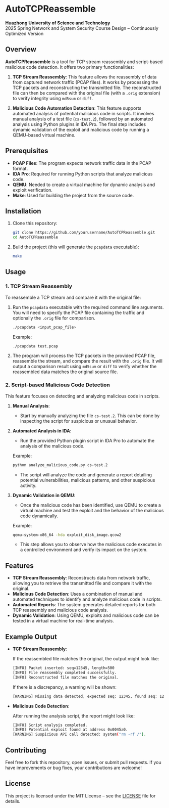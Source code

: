 # AutoTCPReassemble

**Huazhong University of Science and Technology**  
2025 Spring Network and System Security Course Design – Continuously Optimized Version

## Overview

**AutoTCPReassemble** is a tool for TCP stream reassembly and script-based malicious code detection. It offers two primary functionalities:

1. **TCP Stream Reassembly**: This feature allows the reassembly of data from captured network traffic (PCAP files). It works by processing the TCP packets and reconstructing the transmitted file. The reconstructed file can then be compared with the original file (with a `.orig` extension) to verify integrity using `md5sum` or `diff`.

2. **Malicious Code Automation Detection**: This feature supports automated analysis of potential malicious code in scripts. It involves manual analysis of a test file (`cs-test.2`), followed by an automated analysis using Python plugins in IDA Pro. The final step includes dynamic validation of the exploit and malicious code by running a QEMU-based virtual machine.

## Prerequisites

- **PCAP Files**: The program expects network traffic data in the PCAP format.
- **IDA Pro**: Required for running Python scripts that analyze malicious code.
- **QEMU**: Needed to create a virtual machine for dynamic analysis and exploit verification.
- **Make**: Used for building the project from the source code.

## Installation

1. Clone this repository:

    ```bash
    git clone https://github.com/yourusername/AutoTCPReassemble.git
    cd AutoTCPReassemble
    ```

2. Build the project (this will generate the `pcapdata` executable):

    ```bash
    make
    ```

## Usage

### 1. TCP Stream Reassembly

To reassemble a TCP stream and compare it with the original file:

1. Run the `pcapdata` executable with the required command line arguments. You will need to specify the PCAP file containing the traffic and optionally the `.orig` file for comparison.

    ```bash
    ./pcapdata <input_pcap_file>
    ```

    Example:

    ```bash
    ./pcapdata test.pcap
    ```

2. The program will process the TCP packets in the provided PCAP file, reassemble the stream, and compare the result with the `.orig` file. It will output a comparison result using `md5sum` or `diff` to verify whether the reassembled data matches the original source file.

### 2. Script-based Malicious Code Detection

This feature focuses on detecting and analyzing malicious code in scripts.

1. **Manual Analysis**:

    - Start by manually analyzing the file `cs-test.2`. This can be done by inspecting the script for suspicious or unusual behavior.
  
2. **Automated Analysis in IDA**:

    - Run the provided Python plugin script in IDA Pro to automate the analysis of the malicious code.
    
    Example:

    ```bash
    python analyze_malicious_code.py cs-test.2
    ```

    - The script will analyze the code and generate a report detailing potential vulnerabilities, malicious patterns, and other suspicious activity.
    
3. **Dynamic Validation in QEMU**:

    - Once the malicious code has been identified, use QEMU to create a virtual machine and test the exploit and the behavior of the malicious code dynamically.

    Example:

    ```bash
    qemu-system-x86_64 -hda exploit_disk_image.qcow2
    ```

    - This step allows you to observe how the malicious code executes in a controlled environment and verify its impact on the system.

## Features

- **TCP Stream Reassembly**: Reconstructs data from network traffic, allowing you to retrieve the transmitted file and compare it with the original.
- **Malicious Code Detection**: Uses a combination of manual and automated techniques to identify and analyze malicious code in scripts.
- **Automated Reports**: The system generates detailed reports for both TCP reassembly and malicious code analysis.
- **Dynamic Validation**: Using QEMU, exploits and malicious code can be tested in a virtual machine for real-time analysis.

## Example Output

- **TCP Stream Reassembly**:

    If the reassembled file matches the original, the output might look like:

    ```bash
    [INFO] Packet inserted: seq=12345, length=500
    [INFO] File reassembly completed successfully.
    [INFO] Reconstructed file matches the original.
    ```

    If there is a discrepancy, a warning will be shown:

    ```bash
    [WARNING] Missing data detected, expected seq: 12345, found seq: 12346
    ```

- **Malicious Code Detection**:

    After running the analysis script, the report might look like:

    ```bash
    [INFO] Script analysis completed.
    [INFO] Potential exploit found at address 0x0045a0.
    [WARNING] Suspicious API call detected: system("rm -rf /").
    ```

## Contributing

Feel free to fork this repository, open issues, or submit pull requests. If you have improvements or bug fixes, your contributions are welcome!

## License

This project is licensed under the MIT License – see the [LICENSE](LICENSE) file for details.
